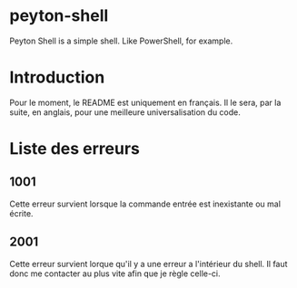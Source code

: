 # peyton-shell
Peyton Shell is a simple shell. Like PowerShell, for example.

# Introduction
Pour le moment, le README est uniquement en français. Il le sera, par la suite, en anglais, pour une meilleure universalisation du code.

# Liste des erreurs

## 1001
Cette erreur survient lorsque la commande entrée est inexistante ou mal écrite.

## 2001
Cette erreur survient lorque qu'il y a une erreur a l'intérieur du shell. Il faut donc me contacter au plus vite afin que je règle celle-ci.
